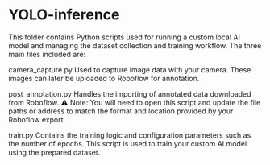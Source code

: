 # YOLO-inference
This folder contains Python scripts used for running a custom local AI model and managing the dataset collection and training workflow. The three main files included are:


camera_capture.py
Used to capture image data with your camera. These images can later be uploaded to Roboflow for annotation.


post_annotation.py
Handles the importing of annotated data downloaded from Roboflow.
⚠️ Note: You will need to open this script and update the file paths or address to match the format and location provided by your Roboflow export.


train.py
Contains the training logic and configuration parameters such as the number of epochs. This script is used to train your custom AI model using the prepared dataset.

